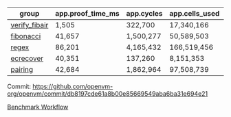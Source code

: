 | group | app.proof_time_ms | app.cycles | app.cells_used | leaf.proof_time_ms | leaf.cycles | leaf.cells_used |
| -- | -- | -- | -- | -- | -- | -- |
| [verify_fibair](https://github.com/openvm-org/openvm/blob/benchmark-results/benchmarks-pr/1778/verify_fibair-db8197cde61a8b00e85669549aba6ba31e694e21.md) | 1,505 |  322,700 |  17,340,166 |- | - | - |
| [fibonacci](https://github.com/openvm-org/openvm/blob/benchmark-results/benchmarks-pr/1778/fibonacci-db8197cde61a8b00e85669549aba6ba31e694e21.md) | 41,657 |  1,500,277 |  50,589,503 |- | - | - |
| [regex](https://github.com/openvm-org/openvm/blob/benchmark-results/benchmarks-pr/1778/regex-db8197cde61a8b00e85669549aba6ba31e694e21.md) | 86,201 |  4,165,432 |  166,519,456 |- | - | - |
| [ecrecover](https://github.com/openvm-org/openvm/blob/benchmark-results/benchmarks-pr/1778/ecrecover-db8197cde61a8b00e85669549aba6ba31e694e21.md) | 40,351 |  137,260 |  8,151,353 |- | - | - |
| [pairing](https://github.com/openvm-org/openvm/blob/benchmark-results/benchmarks-pr/1778/pairing-db8197cde61a8b00e85669549aba6ba31e694e21.md) | 42,684 |  1,862,964 |  97,508,739 |- | - | - |


Commit: https://github.com/openvm-org/openvm/commit/db8197cde61a8b00e85669549aba6ba31e694e21

[Benchmark Workflow](https://github.com/openvm-org/openvm/actions/runs/15841381041)
